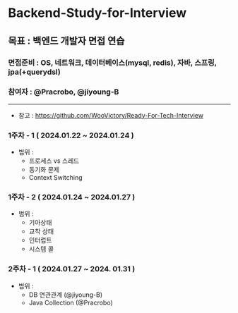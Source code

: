 # Backend-Study-for-Interview
## 목표 : 백엔드 개발자 면접 연습

### 면접준비 : OS, 네트워크, 데이터베이스(mysql, redis), 자바, 스프링, jpa(+querydsl)
### 참여자 : @Pracrobo, @jiyoung-B

---
* 참고 : https://github.com/WooVictory/Ready-For-Tech-Interview
### 1주차 - 1 ( 2024.01.22 ~ 2024.01.24 )
- 범위 :
  - 프로세스 vs 스레드
  - 동기화 문제
  - Context Switching

### 1주차 - 2 ( 2024.01.24 ~ 2024.01.27 )

* 범위 :
  - 기아상태
  - 교착 상태
  - 인터럽트
  - 시스템 콜


### 2주차 - 1 ( 2024.01.27 ~ 2024. 01.31 )
* 범위 :
  - DB 연관관계 (@jiyoung-B)
  - Java Collection (@Pracrobo)







